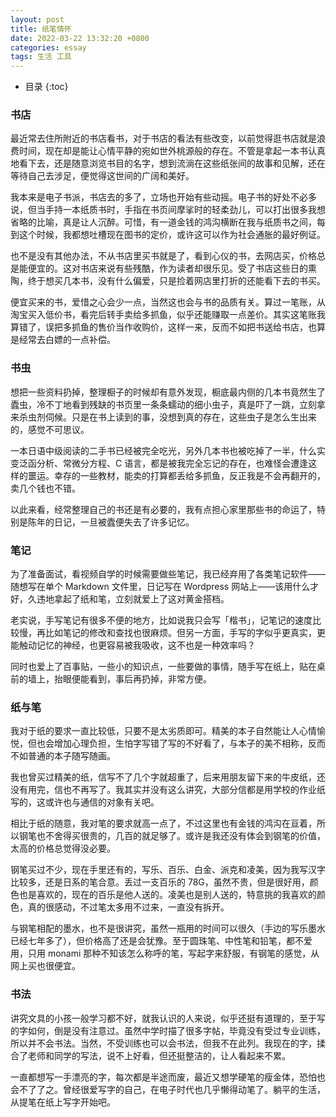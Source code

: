 ```yaml
---
layout: post
title: 纸笔情怀
date: 2022-03-22 13:32:20 +0800
categories: essay
tags: 生活 工具
---
```


* 目录
{:toc}

### 书店

最近常去住所附近的书店看书，对于书店的看法有些改变，以前觉得逛书店就是浪费时间，现在却是能让心情平静的宛如世外桃源般的存在。不管是拿起一本书认真地看下去，还是随意浏览书目的名字，想到流淌在这些纸张间的故事和见解，还在等待自己去涉足，便觉得这世间的广阔和美好。

我本来是电子书派，书店去的多了，立场也开始有些动摇。电子书的好处不必多说，但当手持一本纸质书时，手指在书页间摩挲时的轻柔劲儿，可以打出很多我想省略的比喻，真是让人沉醉。可惜，有一道金钱的鸿沟横断在我与纸质书之间，每到这个时候，我都想吐槽现在图书的定价，或许这可以作为社会通胀的最好例证。

也不是没有其他办法，不从书店里买书就是了，看到心仪的书，去网店买，价格总是能便宜的。这对书店来说有些残酷，作为读者却很乐见。受了书店这些日的熏陶，终于想买几本书，没有什么偏爱，只是捡着网店里打折的还能看下去的书买。

便宜买来的书，爱惜之心会少一点，当然这也会与书的品质有关。算过一笔账，从淘宝买入低价书，看完后转手卖给多抓鱼，似乎还能赚取一点差价。其实这笔账我算错了，误把多抓鱼的售价当作收购价，这样一来，反而不如把书送给书店，也算是经常去白嫖的一点补偿。

### 书虫

想把一些资料扔掉，整理橱子的时候却有意外发现，橱底最内侧的几本书竟然生了蠹虫，冷不丁地看到残缺的书页里一条条蠕动的细小虫子，真是吓了一跳，立刻拿来杀虫剂伺候。只是在书上读到的事，没想到真的存在，这些虫子是怎么生出来的，感觉不可思议。

一本日语中级阅读的二手书已经被完全吃光，另外几本书也被吃掉了一半，什么实变泛函分析、常微分方程、C 语言，都是被我完全忘记的存在，也难怪会遭逢这样的噩运。幸存的一些教材，能卖的打算都丢给多抓鱼，反正我是不会再翻开的，卖几个钱也不错。

以此来看，经常整理自己的书还是有必要的，我有点担心家里那些书的命运了，特别是陈年的日记，一旦被蠹便失去了许多记忆。

### 笔记

为了准备面试，看视频自学的时候需要做些笔记，我已经弃用了各类笔记软件——随想写在单个 Markdown 文件里，日记写在 Wordpress 网站上——该用什么才好，久违地拿起了纸和笔，立刻就爱上了这对黄金搭档。

老实说，手写笔记有很多不便的地方，比如说我只会写「楷书」，记笔记的速度比较慢，再比如笔记的修改和查找也很麻烦。但另一方面，手写的字似乎更真实，更能触动记忆的神经，也更容易被我吸收，这不也是一种效率吗？

同时也爱上了百事贴，一些小的知识点，一些要做的事情，随手写在纸上，贴在桌前的墙上，抬眼便能看到，事后再扔掉，非常方便。

### 纸与笔

我对于纸的要求一直比较低，只要不是太劣质即可。精美的本子自然能让人心情愉悦，但也会增加心理负担，生怕字写错了写的不好看了，与本子的美不相称，反而不如普通的本子随写随画。

我也曾买过精美的纸，信写不了几个字就超重了，后来用朋友留下来的牛皮纸，还没有用完，信也不再写了。我其实并没有这么讲究，大部分信都是用学校的作业纸写的，这或许也与通信的对象有关吧。

相比于纸的随意，我对笔的要求就高一点了，不过这里也有金钱的鸿沟在亘着，所以钢笔也不舍得买很贵的，几百的就足够了。或许是我还没有体会到钢笔的价值，太高的价格总觉得没必要。

钢笔买过不少，现在手里还有的，写乐、百乐、白金、派克和凌美，因为我写汉字比较多，还是日系的笔合意。丢过一支百乐的 78G，虽然不贵，但是很好用，颜色也是喜欢的，现在的百乐是他人送的。凌美也是别人送的，特意挑的我喜欢的颜色，真的很感动，不过笔太多用不过来，一直没有拆开。

与钢笔相配的墨水，也不是很讲究，虽然一瓶用的时间可以很久（手边的写乐墨水已经七年多了），但价格高了还是会犹豫。至于圆珠笔、中性笔和铅笔，都不爱用，只用 monami 那种不知该怎么称呼的笔，写起字来舒服，有钢笔的感觉，从网上买也很便宜。

### 书法

讲究文具的小孩一般学习都不好，就我认识的人来说，似乎还挺有道理的，至于写的字如何，倒是没有注意过。虽然中学时描了很多字帖，毕竟没有受过专业训练，所以并不会书法。当然，不受训练也可以会书法，但我不在此列。我现在的字，揉合了老师和同学的写法，说不上好看，但还挺整洁的，让人看起来不累。

一直都想写一手漂亮的字，每次都是半途而废，最近又想学硬笔的瘦金体，恐怕也会不了了之。曾经很爱写字的自己，在电子时代也几乎懒得动笔了。躺平的生活，从提笔在纸上写字开始吧。